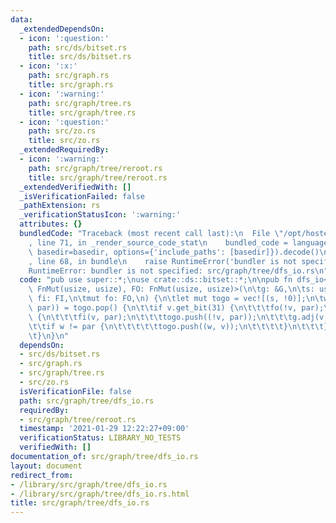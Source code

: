 ```yaml
---
data:
  _extendedDependsOn:
  - icon: ':question:'
    path: src/ds/bitset.rs
    title: src/ds/bitset.rs
  - icon: ':x:'
    path: src/graph.rs
    title: src/graph.rs
  - icon: ':warning:'
    path: src/graph/tree.rs
    title: src/graph/tree.rs
  - icon: ':question:'
    path: src/zo.rs
    title: src/zo.rs
  _extendedRequiredBy:
  - icon: ':warning:'
    path: src/graph/tree/reroot.rs
    title: src/graph/tree/reroot.rs
  _extendedVerifiedWith: []
  _isVerificationFailed: false
  _pathExtension: rs
  _verificationStatusIcon: ':warning:'
  attributes: {}
  bundledCode: "Traceback (most recent call last):\n  File \"/opt/hostedtoolcache/Python/3.9.1/x64/lib/python3.9/site-packages/onlinejudge_verify/documentation/build.py\"\
    , line 71, in _render_source_code_stat\n    bundled_code = language.bundle(stat.path,\
    \ basedir=basedir, options={'include_paths': [basedir]}).decode()\n  File \"/opt/hostedtoolcache/Python/3.9.1/x64/lib/python3.9/site-packages/onlinejudge_verify/languages/user_defined.py\"\
    , line 68, in bundle\n    raise RuntimeError('bundler is not specified: {}'.format(path.as_posix()))\n\
    RuntimeError: bundler is not specified: src/graph/tree/dfs_io.rs\n"
  code: "pub use super::*;\nuse crate::ds::bitset::*;\n\npub fn dfs_io<G: Graph, FI:\
    \ FnMut(usize, usize), FO: FnMut(usize, usize)>(\n\tg: &G,\n\ts: usize,\n\tmut\
    \ fi: FI,\n\tmut fo: FO,\n) {\n\tlet mut togo = vec![(s, !0)];\n\twhile let Some((v,\
    \ par)) = togo.pop() {\n\t\tif v.get_bit(31) {\n\t\t\tfo(!v, par);\n\t\t} else\
    \ {\n\t\t\tfi(v, par);\n\t\t\ttogo.push((!v, par));\n\t\t\tg.adj(v, |w| {\n\t\t\
    \t\tif w != par {\n\t\t\t\t\ttogo.push((w, v));\n\t\t\t\t}\n\t\t\t});\n\t\t}\n\
    \t}\n}\n"
  dependsOn:
  - src/ds/bitset.rs
  - src/graph.rs
  - src/graph/tree.rs
  - src/zo.rs
  isVerificationFile: false
  path: src/graph/tree/dfs_io.rs
  requiredBy:
  - src/graph/tree/reroot.rs
  timestamp: '2021-01-29 12:22:27+09:00'
  verificationStatus: LIBRARY_NO_TESTS
  verifiedWith: []
documentation_of: src/graph/tree/dfs_io.rs
layout: document
redirect_from:
- /library/src/graph/tree/dfs_io.rs
- /library/src/graph/tree/dfs_io.rs.html
title: src/graph/tree/dfs_io.rs
---
```

